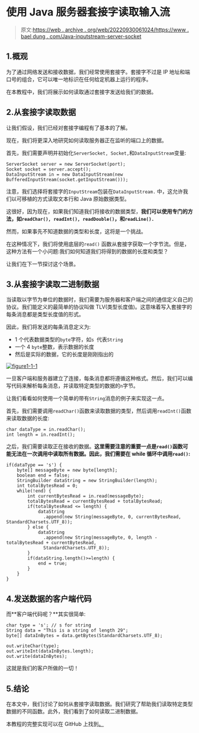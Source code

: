 # 使用 Java 服务器套接字读取输入流

> 原文:[https://web . archive . org/web/20220930061024/https://www . bael dung . com/Java-inputstream-server-socket](https://web.archive.org/web/20220930061024/https://www.baeldung.com/java-inputstream-server-socket)

## 1.概观

为了通过网络发送和接收数据，我们经常使用套接字。套接字不过是 IP 地址和端口号的组合，它可以唯一地标识在任何给定机器上运行的程序。

在本教程中，我们将展示如何读取通过套接字发送给我们的数据。

## 2.从套接字读取数据

让我们假设，我们已经对套接字编程有了基本的了解。

现在，我们将更深入地研究如何读取服务器正在监听的端口上的数据。

首先，我们需要声明并初始化`ServerSocket, Socket,`和`DataInputStream`变量:

```
ServerSocket server = new ServerSocket(port);
Socket socket = server.accept();
DataInputStream in = new DataInputStream(new BufferedInputStream(socket.getInputStream()));
```

注意，我们选择将套接字的`InputStream`包装在`DataInputStream.` 中，这允许我们以可移植的方式读取文本行和 Java 原始数据类型。

这很好，因为现在，如果我们知道我们将接收的数据类型，**我们可以使用专门的方法，如`readChar(), readInt(), readDouble()`，和`readLine(). `**

然而，如果事先不知道数据的类型和长度，这将是一个挑战。

在这种情况下，我们将使用底层的`read()` 函数从套接字获取一个字节流。但是，这种方法有一个小问题:我们如何知道我们将得到的数据的长度和类型？

让我们在下一节探讨这个场景。

## 3.从套接字读取二进制数据

当读取以字节为单位的数据时，我们需要为服务器和客户端之间的通信定义自己的协议。我们能定义的最简单的协议叫做 TLV(类型长度值)。这意味着写入套接字的每条消息都是类型长度值的形式。

因此，我们将发送的每条消息定义为:

*   1 个代表数据类型的`byte`字符，如`s `代表`String`
*   一个 4 `byte`整数，表示数据的长度
*   然后是实际的数据，它的长度是刚刚指出的

[![figure1-1-1](../Images/32e9d261fba5fe4a13d8bafcf53bc837.png)](/web/20221006005119/https://www.baeldung.com/wp-content/uploads/2019/03/figure1-1-1.png)

一旦客户端和服务器建立了连接，每条消息都将遵循这种格式。然后，我们可以编写代码来解析每条消息，并读取特定类型的数据的`n`字节。

让我们看看如何使用一个简单的带有`String`消息的例子来实现这一点。

首先，我们需要调用`readChar()`函数来读取数据的类型，然后调用`readInt()`函数来读取数据的长度:

```
char dataType = in.readChar();
int length = in.readInt();
```

之后，我们需要读取正在接收的数据。**这里需要注意的重要一点是`read()`函数可能无法在一次调用中读取所有数据。因此，我们需要在 while 循环中调用`read()`:**

```
if(dataType == 's') {
    byte[] messageByte = new byte[length];
    boolean end = false;
    StringBuilder dataString = new StringBuilder(length);
    int totalBytesRead = 0;
    while(!end) {
        int currentBytesRead = in.read(messageByte);
        totalBytesRead = currentBytesRead + totalBytesRead;
        if(totalBytesRead <= length) {
            dataString
              .append(new String(messageByte, 0, currentBytesRead, StandardCharsets.UTF_8));
        } else {
            dataString
              .append(new String(messageByte, 0, length - totalBytesRead + currentBytesRead, 
              StandardCharsets.UTF_8));
        }
        if(dataString.length()>=length) {
            end = true;
        }
    }
}
```

## 4.发送数据的客户端代码

而**客户端代码呢？**其实很简单:

```
char type = 's'; // s for string
String data = "This is a string of length 29";
byte[] dataInBytes = data.getBytes(StandardCharsets.UTF_8);

out.writeChar(type);
out.writeInt(dataInBytes.length);
out.write(dataInBytes);
```

这就是我们的客户所做的一切！

## 5.结论

在本文中，我们讨论了如何从套接字读取数据。我们研究了帮助我们读取特定类型数据的不同函数。此外，我们看到了如何读取二进制数据。

本教程的完整实现可以在 GitHub 上找到[。](https://web.archive.org/web/20221006005119/https://github.com/eugenp/tutorials/tree/master/core-java-modules/core-java-networking)